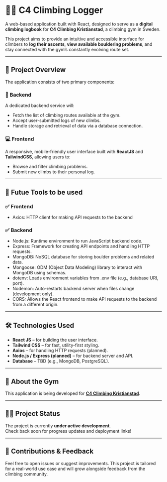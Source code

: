 # 🧗‍♂️ C4 Climbing Logger

A web-based application built with React, designed to serve as a **digital climbing logbook** for **C4 Climbing Kristianstad**, a climbing gym in Sweden.

This project aims to provide an intuitive and accessible interface for climbers to **log their ascents**, **view available bouldering problems**, and stay connected with the gym’s constantly evolving route set.

---

## 🚀 Project Overview

The application consists of two primary components:

### 🔧 Backend
A dedicated backend service will:
- Fetch the list of climbing routes available at the gym.
- Accept user-submitted logs of new climbs.
- Handle storage and retrieval of data via a database connection.

### 💻 Frontend
A responsive, mobile-friendly user interface built with **ReactJS** and **TailwindCSS**, allowing users to:
- Browse and filter climbing problems.
- Submit new climbs to their personal log.

---

## 📌 Futue Tools to be used
### ✅ Frontend
- Axios: HTTP client for making API requests to the backend
 
### ✅ Backend
- Node.js: Runtime environment to run JavaScript backend code.
- Express: Framework for creating API endpoints and handling HTTP requests.
- MongoDB: NoSQL database for storing boulder problems and related data.
- Mongoose: ODM (Object Data Modeling) library to interact with MongoDB using schemas.
- dotenv: Loads environment variables from .env file (e.g., database URI, port).
- Nodemon: Auto-restarts backend server when files change (development only).
- CORS: Allows the React frontend to make API requests to the backend from a different origin.

---

## 🛠️ Technologies Used

- **React JS** – for building the user interface.
- **Tailwind CSS** – for fast, utility-first styling.
- **Axios** – for handling HTTP requests (planned).
- **Node.js / Express (planned)** – for backend server and API.
- **Database** – TBD (e.g., MongoDB, PostgreSQL).

---

## 📍 About the Gym

This application is being developed for **[C4 Climbing Kristianstad](https://www.c4climbing.se/)**.

---

## 👷‍♀️ Project Status

The project is currently **under active development**.  
Check back soon for progress updates and deployment links!

---

## 📣 Contributions & Feedback

Feel free to open issues or suggest improvements. This project is tailored for a real-world use case and will grow alongside feedback from the climbing community.

